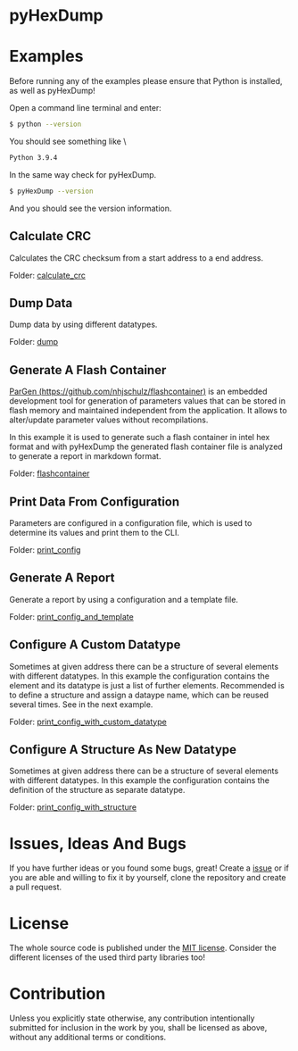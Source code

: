 # pyHexDump <!-- omit in toc -->

# Examples
Before running any of the examples please ensure that Python is installed, as well as pyHexDump!

Open a command line terminal and enter:
```bash
$ python --version
```

You should see something like \
```bash
Python 3.9.4
```

In the same way check for pyHexDump.
```bash
$ pyHexDump --version
```

And you should see the version information.

## Calculate CRC
Calculates the CRC checksum from a start address to a end address.

Folder: [calculate_crc](./calculate_crc/)

## Dump Data
Dump data by using different datatypes.

Folder: [dump](./dump/)

## Generate A Flash Container
[ParGen (https://github.com/nhjschulz/flashcontainer)](https://github.com/nhjschulz/flashcontainer) is an embedded development tool for generation of parameters values that can be stored in flash memory and maintained independent from the application. It allows to alter/update parameter values without recompilations.

In this example it is used to generate such a flash container in intel hex format and with pyHexDump the generated flash container file is analyzed to generate a report in markdown format.

Folder: [flashcontainer](./flashcontainer/)

## Print Data From Configuration
Parameters are configured in a configuration file, which is used to determine its values and print them to the CLI.

Folder: [print_config](./print_config/)

## Generate A Report
Generate a report by using a configuration and a template file.

Folder: [print_config_and_template](./print_config_and_template/)

## Configure A Custom Datatype
Sometimes at given address there can be a structure of several elements with different datatypes. In this example the configuration contains the element and its datatype is just a list of further elements. Recommended is to define a structure and assign a dataype name, which can be reused several times. See in the next example.

Folder: [print_config_with_custom_datatype](./print_config_with_custom_datatype/)

## Configure A Structure As New Datatype
Sometimes at given address there can be a structure of several elements with different datatypes. In this example the configuration contains the definition of the structure as separate datatype.

Folder: [print_config_with_structure](./print_config_with_structure/)

# Issues, Ideas And Bugs
If you have further ideas or you found some bugs, great! Create a [issue](https://github.com/BlueAndi/pyHexDump/issues) or if you are able and willing to fix it by yourself, clone the repository and create a pull request.

# License
The whole source code is published under the [MIT license](http://choosealicense.com/licenses/mit/).
Consider the different licenses of the used third party libraries too!

# Contribution
Unless you explicitly state otherwise, any contribution intentionally submitted for inclusion in the work by you, shall be licensed as above, without any additional terms or conditions.

